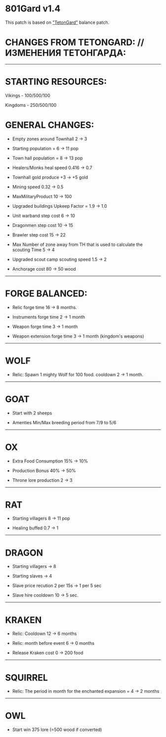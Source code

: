 # 801Gard v1.4

This patch is based on ["TetonGard"](https://github.com/tetonbl4/tetongard) balance patch. 

# CHANGES FROM TETONGARD: // ИЗМЕНЕНИЯ ТЕТОНГАРДА:
----------------------------------------------------------------
# STARTING RESOURCES:

Vikings - 100/500/100

Kingdoms - 250/500/100

# GENERAL CHANGES: 

- Empty zones around Townhall 2 -> 3

- Starting population = 6 -> 11 pop

- Town hall population = 8 -> 13 pop

- Healers/Monks heal speed 0.416 -> 0.7

- Townhall gold produce +3 -> +5 gold

- Mining speed 0.32 -> 0.5

- MaxMilitaryProduct 10 -> 100

- Upgraded buildings Upkeep Factor = 1.9 -> 1.0

- Unit warband step cost 6 -> 10

- Dragonmen step cost 10 -> 15

- Brawler step cost 15 -> 22

- Max Number of zone away from TH that is used to calculate the scouting Time 5 -> 4

- Upgraded scout camp scouting speed 1.5 -> 2

- Anchorage cost 80 -> 50 wood

----------------------------------------------------------------
# FORGE BALANCED:

- Relic forge time 16 -> 8 months.

- Instruments forge time 2 -> 1 month

- Weapon forge time 3 -> 1 month

- Weapon extension forge time 3 -> 1 month (kingdom's weapons)

----------------------------------------------------------------
# WOLF

- Relic: Spawn 1 mighty Wolf for 100 food. cooldown 2 -> 1 month.

----------------------------------------------------------------
# GOAT

- Start with 2 sheeps

- Amenties Min/Max breeding period from 7/9 to 5/6

----------------------------------------------------------------
# OX

- Extra Food Consumption 15% -> 10%

- Production Bonus 40% -> 50%

- Throne lore production 2 -> 3

----------------------------------------------------------------
# RAT

- Starting villagers 8 -> 11 pop

- Healing buffed 0.7 -> 1

----------------------------------------------------------------
# DRAGON

- Starting villagers -> 8 

- Starting slaves -> 4

- Slave price recution 2 per 15s -> 1 per 5 sec

- Slave hire cooldown 10 -> 5 sec.

----------------------------------------------------------------
# KRAKEN 

- Relic: Cooldown 12 -> 6 months

- Relic: month before event 6 -> 0 months

- Release Kraken cost 0 -> 200 food

----------------------------------------------------------------
# SQUIRREL

- Relic: The period in month for the enchanted expansion = 4 -> 2 months

----------------------------------------------------------------
# OWL

- Start win 375 lore (=500 wood if converted)
